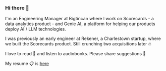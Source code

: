 ### Hi there 👋

I'm an Engineering Manager at Bigtincan where I work on Scorecards - a data analytics product - and Genie AI, a platform for helping our products deploy AI / LLM technologies.

I was previously an early engineer at Rekener, a Charlestown startup, where we built the Scorecards product. Still crunching two acquisitions later 🔥

I love to read 📖 and listen to audiobooks. Please share suggestions 🙂

My resume 📋 is [here](https://iangregson.xyz/blog/resume-september-2023.pdf)

<!--
**iangregson/iangregson** is a ✨ _special_ ✨ repository because its `README.md` (this file) appears on your GitHub profile.

Here are some ideas to get you started:

- 🔭 I’m currently working on ...
- 🌱 I’m currently learning ...
- 👯 I’m looking to collaborate on ...
- 🤔 I’m looking for help with ...
- 💬 Ask me about ...
- 📫 How to reach me: ...
- 😄 Pronouns: ...
- ⚡ Fun fact: ...
-->
